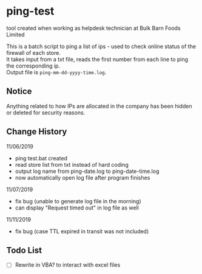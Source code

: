 # ping-test
tool created when working as helpdesk technician at Bulk Barn Foods Limited

This is a batch script to ping a list of ips - used to check online status of the firewall of each store.  
It takes input from a txt file, reads the first number from each line to ping the corresponding ip.  
Output file is `ping-mm-dd-yyyy-time.log`.

## Notice
Anything related to how IPs are allocated in the company has been hidden or deleted for security reasons.

## Change History
11/06/2019  
- ping test.bat created  
- read store list from txt instead of hard coding  
- output log name from ping-date.log to ping-date-time.log  
- now automatically open log file after program finishes  

11/07/2019  
- fix bug (unable to generate log file in the morning)  
- can display "Request timed out" in log file as well  

11/11/2019
- fix bug (case TTL expired in transit was not included)  

## Todo List
- [ ] Rewrite in VBA? to interact with excel files
